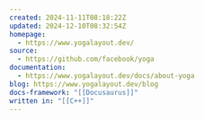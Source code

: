 ```yaml
---
created: 2024-11-11T08:18:22Z
updated: 2024-12-10T08:32:54Z
homepage:
  - https://www.yogalayout.dev/
source:
  - https://github.com/facebook/yoga
documentation:
  - https://www.yogalayout.dev/docs/about-yoga
blog: https://www.yogalayout.dev/blog
docs-framework: "[[Docusaurus]]"
written in: "[[C++]]"
---
```

